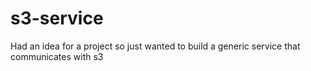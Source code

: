 # s3-service

Had an idea for a project so just wanted to build a generic service that communicates with s3
